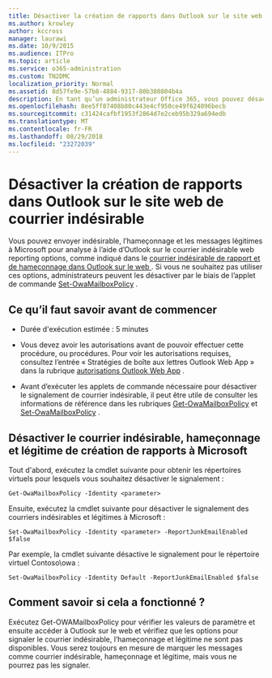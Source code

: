 ```yaml
---
title: Désactiver la création de rapports dans Outlook sur le site web de courrier indésirable
ms.author: krowley
author: kccross
manager: laurawi
ms.date: 10/9/2015
ms.audience: ITPro
ms.topic: article
ms.service: o365-administration
ms.custom: TN2DMC
localization_priority: Normal
ms.assetid: 8d57fe9e-57b8-4884-9317-80b380804b4a
description: En tant qu’un administrateur Office 365, vous pouvez désactiver la possibilité pour les personnes à un message électronique de rapport comme courriers indésirables.
ms.openlocfilehash: 8ee5ff87408b80c443e4cf950ce49f624096becb
ms.sourcegitcommit: c31424cafbf1953f2864d7e2ceb95b329a694edb
ms.translationtype: MT
ms.contentlocale: fr-FR
ms.lasthandoff: 08/29/2018
ms.locfileid: "23272039"
---
```

# <a name="turn-off-junk-email-reporting-in-outlook-on-the-web"></a>Désactiver la création de rapports dans Outlook sur le site web de courrier indésirable

Vous pouvez envoyer indésirable, l’hameçonnage et les messages légitimes à Microsoft pour analyse à l’aide d’Outlook sur le courrier indésirable web reporting options, comme indiqué dans le [courrier indésirable de rapport et de hameçonnage dans Outlook sur le web ](report-junk-email-and-phishing-scams-in-outlook-on-the-web-eop.md). Si vous ne souhaitez pas utiliser ces options, administrateurs peuvent les désactiver par le biais de l’applet de commande [Set-OwaMailboxPolicy](http://technet.microsoft.com/library/530166f7-ab42-4609-ba73-9b5a39b567be.aspx) . 
  
## <a name="what-do-you-need-to-know-before-you-begin"></a>Ce qu’il faut savoir avant de commencer
<a name="sectionSection0"> </a>

- Durée d'exécution estimée : 5 minutes
    
- Vous devez avoir les autorisations avant de pouvoir effectuer cette procédure, ou procédures. Pour voir les autorisations requises, consultez l’entrée « Stratégies de boîte aux lettres Outlook Web App » dans la rubrique [autorisations Outlook Web App](http://technet.microsoft.com/library/57eca42a-5a7f-4c65-89f0-7a84f2dbea19.aspx#OutlookWebApp) . 
    
- Avant d’exécuter les applets de commande nécessaire pour désactiver le signalement de courrier indésirable, il peut être utile de consulter les informations de référence dans les rubriques [Get-OwaMailboxPolicy](http://technet.microsoft.com/library/bdd580d3-8812-4b4a-93e8-c6401b0d2f0f.aspx) et [Set-OwaMailboxPolicy](http://technet.microsoft.com/library/530166f7-ab42-4609-ba73-9b5a39b567be.aspx) . 
    
## <a name="turn-off-junk-phishing-and-not-junk-reporting-to-microsoft"></a>Désactiver le courrier indésirable, hameçonnage et légitime de création de rapports à Microsoft
<a name="sectionSection1"> </a>

Tout d'abord, exécutez la cmdlet suivante pour obtenir les répertoires virtuels pour lesquels vous souhaitez désactiver le signalement :
  
```
Get-OwaMailboxPolicy -Identity <parameter>
```

Ensuite, exécutez la cmdlet suivante pour désactiver le signalement des courriers indésirables et légitimes à Microsoft :
  
```
Set-OwaMailboxPolicy -Identity <parameter> -ReportJunkEmailEnabled $false
```

Par exemple, la cmdlet suivante désactive le signalement pour le répertoire virtuel Contoso\owa :
  
```
Set-OwaMailboxPolicy -Identity Default -ReportJunkEmailEnabled $false
```

## <a name="how-do-you-know-this-worked"></a>Comment savoir si cela a fonctionné ?
<a name="sectionSection2"> </a>

Exécutez Get-OWAMailboxPolicy pour vérifier les valeurs de paramètre et ensuite accéder à Outlook sur le web et vérifiez que les options pour signaler le courrier indésirable, l’hameçonnage et légitime ne sont pas disponibles. Vous serez toujours en mesure de marquer les messages comme courrier indésirable, hameçonnage et légitime, mais vous ne pourrez pas les signaler. 
  


